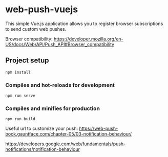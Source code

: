 # web-push-vuejs

This simple Vue.js application allows you to register browser subscriptions to send custom web pushes.

Browser compatibility: https://developer.mozilla.org/en-US/docs/Web/API/Push_API#Browser_compatibility

## Project setup
```
npm install
```

### Compiles and hot-reloads for development
```
npm run serve
```

### Compiles and minifies for production
```
npm run build
```

Useful url to customize your push:
https://web-push-book.gauntface.com/chapter-05/03-notification-behaviour/

https://developers.google.com/web/fundamentals/push-notifications/notification-behaviour 
